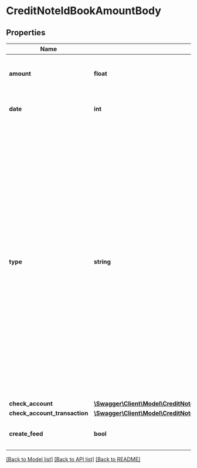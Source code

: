 # CreditNoteIdBookAmountBody

## Properties
Name | Type | Description | Notes
------------ | ------------- | ------------- | -------------
**amount** | **float** | Amount which should be booked. Can also be a partial amount. | 
**date** | **int** | The booking date. Most likely the current date. | 
**type** | **string** | Define a type for the booking.&lt;br&gt;      The following type abbreviations are available (abbreviation &lt;-&gt; meaning).&lt;br&gt;      &lt;ul&gt;      &lt;li&gt;N &lt;-&gt; Normal booking / partial booking&lt;/li&gt;      &lt;li&gt;CB &lt;-&gt; Reduced amount due to discount (skonto)&lt;/li&gt;      &lt;li&gt;CF &lt;-&gt; Reduced/Higher amount due to currency fluctuations&lt;/li&gt;      &lt;li&gt;O &lt;-&gt; Reduced/Higher amount due to other reasons&lt;/li&gt;      &lt;li&gt;OF &lt;-&gt; Higher amount due to reminder charges&lt;/li&gt;      &lt;li&gt;MTC &lt;-&gt; Reduced amount due to the monetary traffic costs&lt;/li&gt;      &lt;/ul&gt; | 
**check_account** | [**\Swagger\Client\Model\CreditNotecreditNoteIdbookAmountCheckAccount**](CreditNotecreditNoteIdbookAmountCheckAccount.md) |  | 
**check_account_transaction** | [**\Swagger\Client\Model\CreditNotecreditNoteIdbookAmountCheckAccountTransaction**](CreditNotecreditNoteIdbookAmountCheckAccountTransaction.md) |  | [optional] 
**create_feed** | **bool** | Determines if a feed is created for the booking process. | [optional] 

[[Back to Model list]](../../README.md#documentation-for-models) [[Back to API list]](../../README.md#documentation-for-api-endpoints) [[Back to README]](../../README.md)

